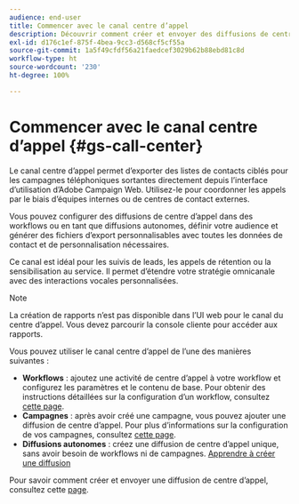 ```yaml
---
audience: end-user
title: Commencer avec le canal centre d’appel
description: Découvrir comment créer et envoyer des diffusions de centre d’appel à l’aide d’Adobe Campaign Web
exl-id: d176c1ef-875f-4bea-9cc3-d568cf5cf55a
source-git-commit: 1a5f49cfdf56a21faedcef3029b62b88ebd81c8d
workflow-type: ht
source-wordcount: '230'
ht-degree: 100%

---
```


# Commencer avec le canal centre d’appel {#gs-call-center}

Le canal centre d’appel permet d’exporter des listes de contacts ciblés pour les campagnes téléphoniques sortantes directement depuis l’interface d’utilisation d’Adobe Campaign Web. Utilisez-le pour coordonner les appels par le biais d’équipes internes ou de centres de contact externes.

Vous pouvez configurer des diffusions de centre d’appel dans des workflows ou en tant que diffusions autonomes, définir votre audience et générer des fichiers d’export personnalisables avec toutes les données de contact et de personnalisation nécessaires.

Ce canal est idéal pour les suivis de leads, les appels de rétention ou la sensibilisation au service. Il permet d’étendre votre stratégie omnicanale avec des interactions vocales personnalisées.

>[!NOTE]
>
>La création de rapports n’est pas disponible dans l’UI web pour le canal du centre d’appel. Vous devez parcourir la console cliente pour accéder aux rapports.

Vous pouvez utiliser le canal centre d’appel de l’une des manières suivantes :

* **Workflows** : ajoutez une activité de centre d’appel à votre workflow et configurez les paramètres et le contenu de base. Pour obtenir des instructions détaillées sur la configuration d’un workflow, consultez [cette page](../workflows/gs-workflow-creation.md).
* **Campagnes** : après avoir créé une campagne, vous pouvez ajouter une diffusion de centre d’appel. Pour plus d’informations sur la configuration de vos campagnes, consultez [cette page](../campaigns/gs-campaigns.md).
* **Diffusions autonomes** : créez une diffusion de centre d’appel unique, sans avoir besoin de workflows ni de campagnes. [Apprendre à créer une diffusion](../msg/gs-deliveries.md)

Pour savoir comment créer et envoyer une diffusion de centre d’appel, consultez cette [page](../call-center/create-call-center.md).
